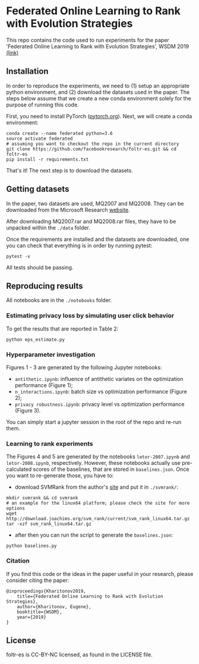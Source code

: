 # Federated Online Learning to Rank with Evolution Strategies

This repo contains the code used to run experiments for the paper 'Federated Online Learning to Rank with Evolution Strategies',
WSDM 2019 [(link)](https://dl.acm.org/citation.cfm?id=3290968)


## Installation

In order to reproduce the experiments, we need to (1) setup an appropriate python environment, and (2) download the
datasets used in the paper. The steps below assume that we create a new conda environment solely for the purpose
of running this code.

First, you need to install PyTorch ([pytorch.org](pytorch.org)). Next, we will create a conda environment:

```
conda create --name federated python=3.6
source activate federated
# assuming you want to checkout the repo in the current directory
git clone https://github.com/facebookresearch/foltr-es.git && cd foltr-es
pip install -r requirements.txt
```
That's it! The next step is to download the datasets.


## Getting datasets

In the paper, two datasets are used, MQ2007 and MQ2008. They can be downloaded from the Microsoft Research
[website](https://www.microsoft.com/en-us/research/project/letor-learning-rank-information-retrieval/).

After downloading MQ2007.rar and MQ2008.rar files, they have to be unpacked within the `./data` folder.


Once the requirements are installed and the datasets are downloaded, one you can check that everything is in order by running pytest:

```
pytest -v
```
All tests should be passing.


## Reproducing results

All notebooks are in the `./notebooks` folder.

### Estimating privacy loss by simulating user click behavior

To get the results that are reported in Table 2:
```
python eps_estimate.py
```

### Hyperparameter investigation
Figures 1 - 3 are generated by the following Jupyter notebooks:

 * `antithetic.ipynb`: influence of antithetic variates on the optimization performance (Figure 1);
 * `n_interactions.ipynb`: batch size vs optimization performance (Figure 2);
 * `privacy robustness.ipynb`: privacy level vs optimization performance (Figure 3).

You can simply start a jupyter session in the root of the repo and re-run them. 

### Learning to rank experiments

The Figures 4 and 5 are generated by the notebooks `letor-2007.ipynb` and `letor-2008.ipynb`, respectively.
However, these notebooks actually use pre-calculated scores of the baselines, that are stored in 
`baselines.json`. Once you want to re-generate those, you have to:
 * download SVMRank from the author's [site](https://www.cs.cornell.edu/people/tj/svm_light/svm_rank.html) and put it in `./svmrank/`:
```
mkdir svmrank && cd svmrank
# an example for the linux64 platform; please check the site for more options
wget http://download.joachims.org/svm_rank/current/svm_rank_linux64.tar.gz
tar -xzf svm_rank_linux64.tar.gz
```
* after then you can run the script to generate the `baselines.json`:
```
python baselines.py
```

### Citation

If you find this code or the ideas in the paper useful in your research, please consider
citing the paper:

```
@inproceedings{Kharitonov2019,
    title={Federated Online Learning to Rank with Evolution Strategies},
    author={Kharitonov, Eugene},
    booktitle={WSDM},
    year={2019}
}
```


## License
foltr-es is CC-BY-NC licensed, as found in the LICENSE file.
